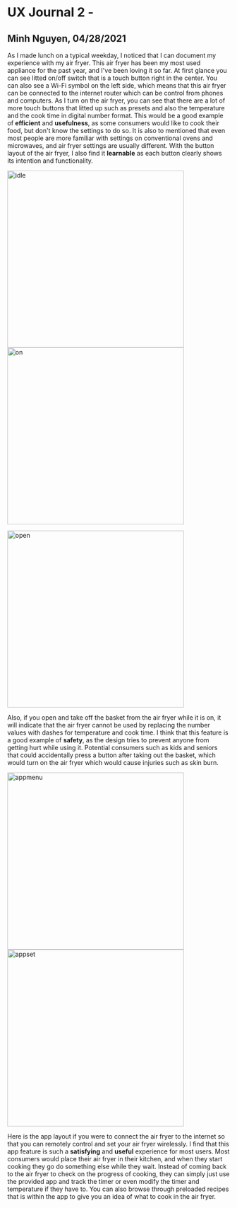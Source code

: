 # UX Journal 2 - 

## Minh Nguyen, 04/28/2021

As I made lunch on a typical weekday, I noticed that I can document my experience with my air fryer. This air fryer has been my most used appliance for the past year, and I've been loving it so far. At first glance you can see litted on/off switch that is a touch button right in the center. You can also see a Wi-Fi symbol on the left side, which means that this air fryer can be connected to the internet router which can be control from phones and computers. As I turn on the air fryer, you can see that there are a lot of more touch buttons that litted up such as presets and also the temperature and the cook time in digital number format. This would be a good example of **efficient** and **usefulness**, as some consumers would like to cook their food, but don't know the settings to do so. It is also to mentioned that even most people are more familiar with settings on conventional ovens and microwaves, and air fryer settings are usually different. With the button layout of the air fryer, I also find it **learnable** as each button clearly shows its intention and functionality.

<img src="idle.jpg" alt="idle" width="400"/> <img src="on.jpg" alt="on" width="400"/>

<img src="open.jpg" alt="open" width="400"/>


Also, if you open and take off the basket from the air fryer while it is on, it will indicate that the air fryer cannot be used by replacing the number values with dashes for temperature and cook time. I think that this feature is a good example of **safety**, as the design tries to prevent anyone from getting hurt while using it. Potential consumers such as kids and seniors that could accidentally press a button after taking out the basket, which would turn on the air fryer which would cause injuries such as skin burn. 


<img src="appmenu.PNG" alt="appmenu" width="400"/> <img src="appset.PNG" alt="appset" width="400"/>

Here is the app layout if you were to connect the air fryer to the internet so that you can remotely control and set your air fryer wirelessly. I find that this app feature is such a **satisfying** and **useful** experience for most users. Most consumers would place their air fryer in their kitchen, and when they start cooking they go do something else while they wait. Instead of coming back to the air fryer to check on the progress of cooking, they can simply just use the provided app and track the timer or even modify the timer and temperature if they have to. You can also browse through preloaded recipes that is within the app to give you an idea of what to cook in the air fryer.
